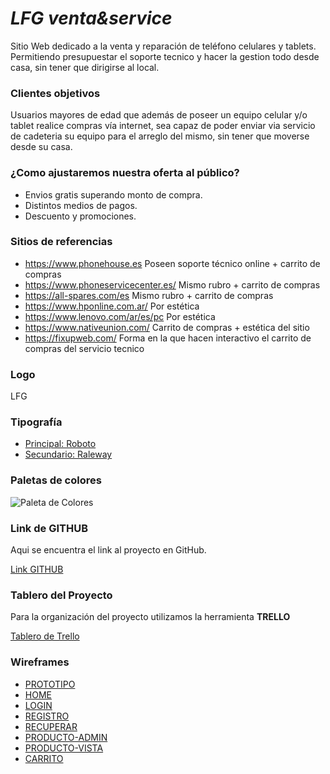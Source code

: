 # ***LFG venta&service***

Sitio Web dedicado a la venta y reparación de teléfono celulares y tablets. Permitiendo presupuestar el soporte tecnico y hacer la gestion todo desde casa, sin tener que dirigirse al local.

### **Clientes objetivos**

Usuarios mayores de edad que además de poseer un equipo celular y/o tablet realice compras vía internet, sea capaz de poder enviar via servicio de cadeteria su equipo para el arreglo del mismo, sin tener que moverse desde su casa.

### **¿Como ajustaremos nuestra oferta al público?**

 - Envios gratis superando monto de compra.
 - Distintos medios de pagos.
 - Descuento y promociones.

### **Sitios de referencias**

 - https://www.phonehouse.es Poseen soporte técnico online + carrito de compras
 - https://www.phoneservicecenter.es/ Mismo rubro + carrito de compras
 - https://all-spares.com/es Mismo rubro + carrito de compras
 - https://www.hponline.com.ar/ Por estética
 - https://www.lenovo.com/ar/es/pc Por estética
 - https://www.nativeunion.com/ Carrito de compras + estética del sitio
 - https://fixupweb.com/ Forma en la que hacen interactivo el carrito de compras del servicio tecnico

### **Logo**

LFG
 

### **Tipografía**

 - [Principal: Roboto](https://fonts.google.com/?selection.family=Roboto)
 - [Secundario: Raleway](https://fonts.google.com/?selection.family=Raleway)

### **Paletas de colores**

![Paleta de Colores](https://raw.githubusercontent.com/0220CBFSNCN01ARCO/Grupo_6_LFG-venta-service/master/mockups/Color%20Hunt%20Palette%202763.png)

### **Link de GITHUB** 

Aqui se encuentra el link al proyecto en GitHub.

[Link GITHUB](https://github.com/0220CBFSNCN01ARCO/Grupo_6_LFG-venta-service)

### **Tablero del Proyecto**

Para la organización del proyecto utilizamos la herramienta **TRELLO**

[Tablero de Trello](https://trello.com/b/v2tsqfon/grupo-6-proyecto-integrador)

### **Wireframes**
- [PROTOTIPO](https://xd.adobe.com/spec/49180aa7-3236-4a1f-72e3-4775413b9cfd-3f29/)
- [HOME](https://raw.githubusercontent.com/0220CBFSNCN01ARCO/Grupo_6_LFG-venta-service/master/site/mockups/HOME.jpg)
- [LOGIN](https://raw.githubusercontent.com/0220CBFSNCN01ARCO/Grupo_6_LFG-venta-service/master/site/mockups/LOGIN.jpg)
- [REGISTRO](https://raw.githubusercontent.com/0220CBFSNCN01ARCO/Grupo_6_LFG-venta-service/master/site/mockups/REGISTRO%20USER.jpg)
- [RECUPERAR](https://raw.githubusercontent.com/0220CBFSNCN01ARCO/Grupo_6_LFG-venta-service/master/site/mockups/RECUPERAR.jpg)
- [PRODUCTO-ADMIN](https://raw.githubusercontent.com/0220CBFSNCN01ARCO/Grupo_6_LFG-venta-service/master/site/mockups/NUEVO%20PRODUCTO.jpg)
- [PRODUCTO-VISTA](https://raw.githubusercontent.com/0220CBFSNCN01ARCO/Grupo_6_LFG-venta-service/master/site/mockups/VISTA%20PRODUCTO.jpg)
- [CARRITO](https://raw.githubusercontent.com/0220CBFSNCN01ARCO/Grupo_6_LFG-venta-service/master/site/mockups/CARRITO.jpg)



